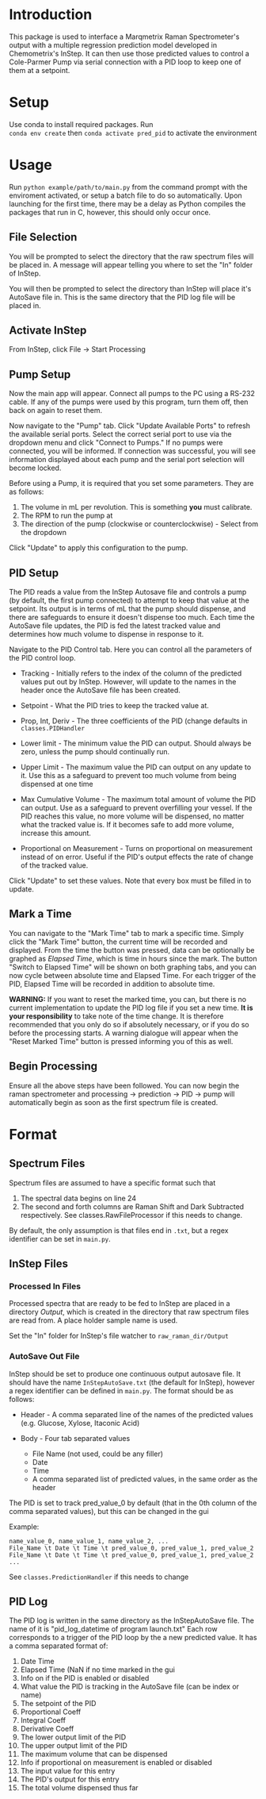 # Introduction

This package is used to interface a Marqmetrix Raman Spectrometer's output with
a multiple regression prediction model developed in Chemometrix's InStep. It can then use
those predicted values to control a Cole-Parmer Pump via serial connection with a PID loop
to keep one of them at a setpoint.

# Setup
Use conda to install required packages. Run  
`conda env create`
then 
`conda activate pred_pid`
to activate the environment

# Usage
Run `python example/path/to/main.py` from the command prompt with the enviroment activated, or 
setup a batch file to do so automatically. Upon launching for the first time, there may be a 
delay as Python compiles the packages that run in C, however, this should only occur once.

## File Selection
You will be prompted to select the directory that the raw spectrum files will be placed in.
A message will appear telling you where to set the "In" folder of InStep.

You will then be prompted to select the directory than InStep will place it's AutoSave file in.
This is the same directory that the PID log file will be placed in.

## Activate InStep
From InStep, click File -> Start Processing

## Pump Setup
Now the main app will appear. Connect all pumps to the PC using a RS-232 cable. If any of the pumps
were used by this program, turn them off, then back on again to reset them. 

Now navigate to the "Pump" tab.
Click "Update Available Ports" to refresh the available serial ports.
Select the correct serial port to use via the dropdown menu and
click "Connect to Pumps." If no pumps were connected, you will be informed. If connection was
successful, you will see information displayed about each pump and the serial port selection
will become locked.

Before using a Pump, it is required that you set some parameters. They are as follows:

1. The volume in mL per revolution. This is something **you** must calibrate.
2. The RPM to run the pump at
3. The direction of the pump (clockwise or counterclockwise) - Select from the dropdown

Click "Update" to apply this configuration to the pump.

## PID Setup
The PID reads a value from the InStep Autosave file and controls a pump (by default, the first
pump connected) to attempt to keep that value at the setpoint. Its output is in terms of mL that the
pump should dispense, and there are safeguards to ensure it doesn't dispense too much. Each time the
AutoSave file updates, the PID is fed the latest tracked value and determines how much volume to
dispense in response to it.

Navigate to the PID Control tab. Here you can control all the parameters of the PID control loop.

* Tracking - Initially refers to the index of the column of the predicted values put out by InStep.
However, will update to the names in the header once the AutoSave file has been created.

* Setpoint - What the PID tries to keep the tracked value at.
* Prop, Int, Deriv - The three coefficients of the PID (change defaults in `classes.PIDHandler`
* Lower limit - The minimum value the PID can output. Should always be zero, unless the pump should
continually run.
* Upper Limit - The maximum value the PID can output on any update to it. Use this as a safeguard to
prevent too much volume from being dispensed at one time
* Max Cumulative Volume - The maximum total amount of volume the PID can output. Use as a safeguard to 
prevent overfilling your vessel. If the PID reaches this value, no more volume will be dispensed, no
matter what the tracked value is. If it becomes safe to add more volume, increase this amount.
* Proportional on Measurement - Turns on proportional on measurement instead of on error. Useful if
the PID's output effects the rate of change of the tracked value.

Click "Update" to set these values. Note that every box must be filled in to update.

## Mark a Time
You can navigate to the "Mark Time" tab to mark a specific time. Simply click the "Mark Time" button,
the current time will be recorded and displayed. From the time the button was pressed, data can be 
optionally be graphed as *Elapsed Time*, which is time in hours since the mark. The button 
"Switch to Elapsed Time" will be shown on both graphing tabs, and you can now cycle between absolute
time and Elapsed Time. For each trigger of the PID, Elapsed Time will be recorded in addition to
absolute time.

**WARNING:** If you want to reset the marked time, you can, but there is no current implementation
to update the PID log file if you set a new time. **It is your responsibility** to take note of 
the time change. It is therefore recommended that you only do so if absolutely necessary, or if
you do so before the processing starts. A warning dialogue will appear when the "Reset Marked Time"
button is pressed informing you of this as well.

## Begin Processing
Ensure all the above steps have been followed. You can now begin the raman spectrometer and processing
-> prediction -> PID -> pump will automatically begin as soon as the first spectrum file is created.

# Format

## Spectrum Files
Spectrum files are assumed to have a specific format such that

1. The spectral data begins on line 24
2. The second and forth columns are Raman Shift and Dark Subtracted respectively.
See classes.RawFileProcessor if this needs to change.

By default, the only assumption is that files end in `.txt`, but a regex identifier can be
set in `main.py`.

## InStep Files

### Processed In Files
Processed spectra that are ready to be fed to InStep are placed in a directory *Output*, which is
created in the directory that raw spectrum files are read from. A place holder sample name is used.

Set the "In" folder for InStep's file watcher to `raw_raman_dir/Output` 

### AutoSave Out File
InStep should be set to produce one continuous output autosave file. It should have the
name `InStepAutoSave.txt` (the default for InStep), however a regex identifier can be defined
in `main.py`. The format should be as follows:

* Header - A comma separated line of the names of the predicted values (e.g. Glucose, Xylose, Itaconic Acid)

* Body - Four tab separated values
	* File Name (not used, could be any filler)
	* Date
	* Time
	* A comma separated list of predicted values, in the same order as the header

The PID is set to track pred_value_0 by default (that in the 0th column of the comma separated values),
but this can be changed in the gui

Example:
	
	name_value_0, name_value_1, name_value_2, ...
	File_Name \t Date \t Time \t pred_value_0, pred_value_1, pred_value_2
	File_Name \t Date \t Time \t pred_value_0, pred_value_1, pred_value_2
	...

See `classes.PredictionHandler` if this needs to change

## PID Log
The PID log is written in the same directory as the InStepAutoSave file. The name of it is 
"pid_log_datetime of program launch.txt" Each row corresponds to a
trigger of the PID loop by the a new predicted value. It has a comma separated format of:

1. Date Time
2. Elapsed Time (NaN if no time marked in the gui
3. Info on if the PID is enabled or disabled
4. What value the PID is tracking in the AutoSave file (can be index or name)
5. The setpoint of the PID
6. Proportional Coeff 
7. Integral Coeff
8. Derivative Coeff
9. The lower output limit of the PID
10. The upper output limit of the PID
11. The maximum volume that can be dispensed
12. Info if proportional on measurement is enabled or disabled
13. The input value for this entry
14. The PID's output for this entry
15. The total volume dispensed thus far
